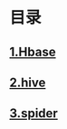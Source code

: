 # 目录

## [1.Hbase](https://github.com/yueyuanyang/knowledge/tree/master/Hbase) 

## [2.hive](https://github.com/yueyuanyang/knowledge/blob/master/hive)

## [3.spider](https://github.com/yueyuanyang/knowledge/tree/master/Spider)
